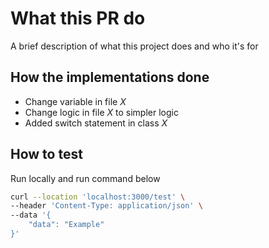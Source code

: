# What this PR do

A brief description of what this project does and who it's for

## How the implementations done

- Change variable in file *X*
- Change logic in file *X* to simpler logic
- Added switch statement in class *X*

## How to test

Run locally and run command below

```bash
curl --location 'localhost:3000/test' \
--header 'Content-Type: application/json' \
--data '{
    "data": "Example"
}'
```
